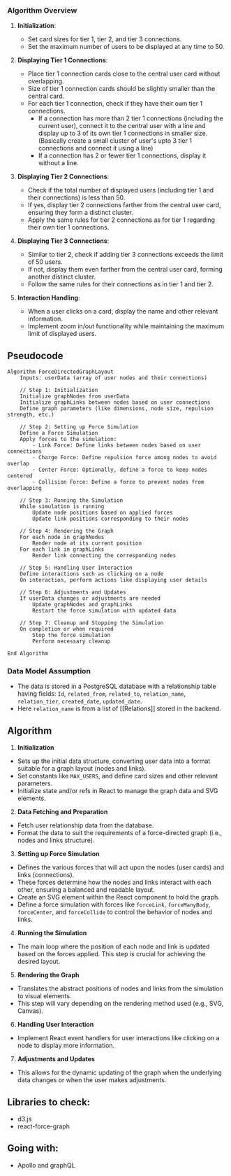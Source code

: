 
### Algorithm Overview

1. **Initialization**:
    
    - Set card sizes for tier 1, tier 2, and tier 3 connections.
    - Set the maximum number of users to be displayed at any time to 50.
2. **Displaying Tier 1 Connections**:
    
    - Place tier 1 connection cards close to the central user card without overlapping.
    - Size of tier 1 connection cards should be slightly smaller than the central card.
    - For each tier 1 connection, check if they have their own tier 1 connections.
        - If a connection has more than 2 tier 1 connections (including the current user), connect it to the central user with a line and display up to 3 of its own tier 1 connections in smaller size.(Basically create a small cluster of user's upto 3 tier 1 connections and connect it using a line)
        - If a connection has 2 or fewer tier 1 connections, display it without a line.
1. **Displaying Tier 2 Connections**:
    
    - Check if the total number of displayed users (including tier 1 and their connections) is less than 50.
    - If yes, display tier 2 connections farther from the central user card, ensuring they form a distinct cluster.
    - Apply the same rules for tier 2 connections as for tier 1 regarding their own tier 1 connections.
4. **Displaying Tier 3 Connections**:
    
    - Similar to tier 2, check if adding tier 3 connections exceeds the limit of 50 users.
    - If not, display them even farther from the central user card, forming another distinct cluster.
    - Follow the same rules for their connections as in tier 1 and tier 2.
5. **Interaction Handling**:
    
    - When a user clicks on a card, display the name and other relevant information.
    - Implement zoom in/out functionality while maintaining the maximum limit of displayed users.



## Pseudocode

```
Algorithm ForceDirectedGraphLayout
    Inputs: userData (array of user nodes and their connections)

    // Step 1: Initialization
    Initialize graphNodes from userData
    Initialize graphLinks between nodes based on user connections
    Define graph parameters (like dimensions, node size, repulsion strength, etc.)

    // Step 2: Setting up Force Simulation
    Define a Force Simulation
    Apply forces to the simulation:
        - Link Force: Define links between nodes based on user connections
        - Charge Force: Define repulsion force among nodes to avoid overlap
        - Center Force: Optionally, define a force to keep nodes centered
        - Collision Force: Define a force to prevent nodes from overlapping

    // Step 3: Running the Simulation
    While simulation is running
        Update node positions based on applied forces
        Update link positions corresponding to their nodes

    // Step 4: Rendering the Graph
    For each node in graphNodes
        Render node at its current position
    For each link in graphLinks
        Render link connecting the corresponding nodes

    // Step 5: Handling User Interaction
    Define interactions such as clicking on a node
    On interaction, perform actions like displaying user details

    // Step 6: Adjustments and Updates
    If userData changes or adjustments are needed
        Update graphNodes and graphLinks
        Restart the force simulation with updated data

    // Step 7: Cleanup and Stopping the Simulation
    On completion or when required
        Stop the force simulation
        Perform necessary cleanup

End Algorithm

```


###  **Data Model Assumption**
    
- The data is stored in a PostgreSQL database with a relationship table having fields: `Id`, `related_from`, `related_to`, `relation_name`, `relation_tier`, `created_date`, `updated_date`.
- Here `relation_name` is from a list of [[Relations]] stored in the backend.

## Algorithm

1. **Initialization**
   
- Sets up the initial data structure, converting user data into a format suitable for a graph layout (nodes and links).
- Set constants like `MAX_USERS`, and define card sizes and other relevant parameters.
- Initialize state and/or refs in React to manage the graph data and SVG elements.

2. **Data Fetching and Preparation**
   
- Fetch user relationship data from the database.
- Format the data to suit the requirements of a force-directed graph (i.e., nodes and links structure).
  
3. **Setting up Force Simulation**
   
- Defines the various forces that will act upon the nodes (user cards) and links (connections).
- These forces determine how the nodes and links interact with each other, ensuring a balanced and readable layout.
-  Create an SVG element within the React component to hold the graph.
- Define a force simulation with forces like `forceLink`, `forceManyBody`, `forceCenter`, and `forceCollide` to control the behavior of nodes and links.
  
4. **Running the Simulation**
   
- The main loop where the position of each node and link is updated based on the forces applied. This step is crucial for achieving the desired layout.
  
5. **Rendering the Graph**
   
- Translates the abstract positions of nodes and links from the simulation to visual elements.
- This step will vary depending on the rendering method used (e.g., SVG, Canvas).
   
6. **Handling User Interaction**
   
- Implement React event handlers for user interactions like clicking on a node to display more information.
   
7. **Adjustments and Updates**
   
- This allows for the dynamic updating of the graph when the underlying data changes or when the user makes adjustments.


## Libraries to check:
- d3.js
- react-force-graph

## Going with:
- Apollo and graphQL 
